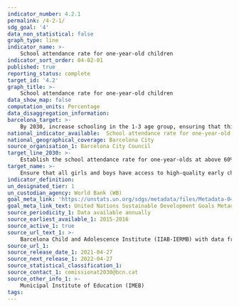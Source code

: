 ```yaml
---
indicator_number: 4.2.1
permalink: /4-2-1/
sdg_goal: '4'
data_non_statistical: false
graph_type: line
indicator_name: >-
    School attendance rate for one-year-old children 
indicator_sort_order: 04-02-01
published: true
reporting_status: complete
target_id: '4.2'
graph_title: >-
    School attendance rate for one-year-old children
data_show_map: false
computation_units: Percentage
data_disaggregation_information: 
barcelona_target: >-
    By 2030, increase schooling in the 1-3 age group, ensuring that this increase focuses especially on the children of families with a low socio-economic level
national_indicator_available:  School attendance rate for one-year-old children
national_geographical_coverage: Barcelona City
source_organisation_1: Barcelona City Council
target_line_2030: >-
    Establish the school attendance rate for one-year-olds at above 60% 
target_name: >-
    Ensure that all girls and boys have access to high-quality early childhood development, care and pre-primary education services, so that they are ready for primary education
indicator_definition:
un_designated_tier: 1
un_custodian_agency: World Bank (WB)
goal_meta_link: 'https://unstats.un.org/sdgs/metadata/files/Metadata-04-02-01.pdf'
goal_meta_link_text: United Nations Sustainable Development Goals Metadata (pdf 894kB)
source_periodicity_1: Data available annually
source_earliest_available_1: 2015-2016
source_active_1: true
source_url_text_1: >-
    Barcelona Child and Adolescence Institute (IIAB-IERMB) with data from the Municipal Institute of Education (IMEB)  
source_url_1: 
source_release_date_1: 2021-04-27
source_next_release_1: 2022-04-27
source_statistical_classification_1: 
source_contact_1: comissionat2030@bcn.cat
source_other_info_1: >-
    Municipal Institute of Education (IMEB)
tags:
---
```

